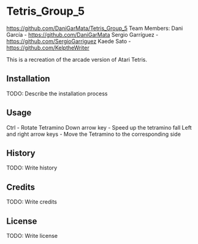 # Tetris_Group_5
https://github.com/DaniGarMata/Tetris_Group_5
Team Members:
Dani García - https://github.com/DaniGarMata
Sergio Garríguez - https://github.com/SergioGarriguez
Kaede Sato - https://github.com/KelptheWriter

This is a recreation of the arcade version of Atari Tetris. 
## Installation
TODO: Describe the installation process
## Usage
Ctrl - Rotate Tetramino
Down arrow key - Speed up the tetramino fall
Left and right arrow keys - Move the Tetramino to the corresponding side
## History
TODO: Write history
## Credits
TODO: Write credits
## License
TODO: Write license
